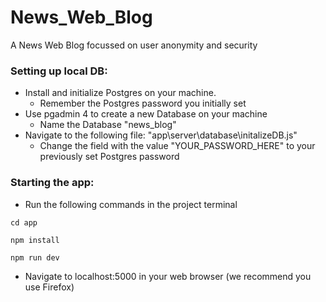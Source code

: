 # News_Web_Blog

A News Web Blog focussed on user anonymity and security

### Setting up local DB:

- Install and initialize Postgres on your machine.
  - Remember the Postgres password you initially set
- Use pgadmin 4 to create a new Database on your machine
  - Name the Database "news_blog"
- Navigate to the following file: "app\server\database\initalizeDB.js"
  - Change the field with the value "YOUR_PASSWORD_HERE" to your previously set Postgres password

### Starting the app:

- Run the following commands in the project terminal

```
cd app
```
```
npm install
```
```
npm run dev
```

- Navigate to localhost:5000 in your web browser (we recommend you use Firefox)
